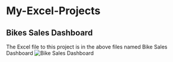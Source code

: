 # My-Excel-Projects
## Bikes Sales Dashboard
The Excel file to this project is in the above files named Bike Sales Dashboard
![Bike Sales Dashboard](https://github.com/Makkala-Kumar/My-Excel-Projects/assets/136322019/133ba288-d777-482a-a250-10bb635fc6c9)

